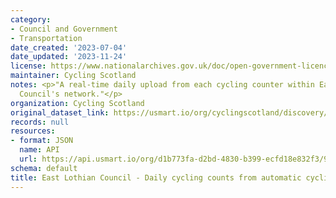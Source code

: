 ```yaml
---
category:
- Council and Government
- Transportation
date_created: '2023-07-04'
date_updated: '2023-11-24'
license: https://www.nationalarchives.gov.uk/doc/open-government-licence/version/3/
maintainer: Cycling Scotland
notes: <p>"A real-time daily upload from each cycling counter within East Lothian
  Council's network."</p>
organization: Cycling Scotland
original_dataset_link: https://usmart.io/org/cyclingscotland/discovery/discovery-view-detail/b6d5e1ea-197b-4dca-8116-fd68c309641a
records: null
resources:
- format: JSON
  name: API
  url: https://api.usmart.io/org/d1b773fa-d2bd-4830-b399-ecfd18e832f3/979d6fa5-fb0e-4d52-a708-6fdaf0685811/1/urql
schema: default
title: East Lothian Council - Daily cycling counts from automatic cycling counters
---
```

